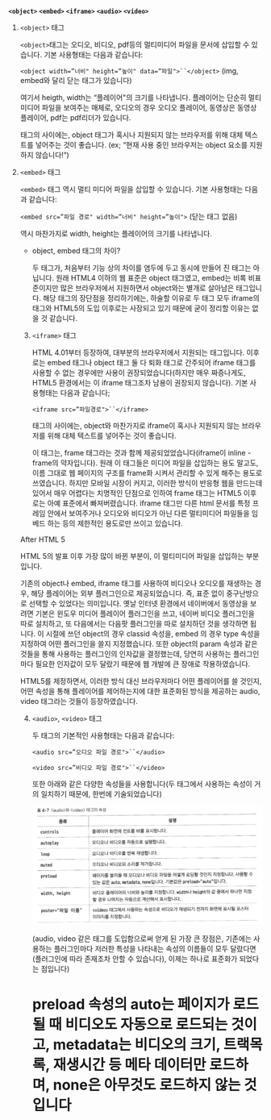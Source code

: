 **`<object>`    `<embed>`    `<iframe>`    `<audio>`    `<video>`**


1. `<object>` 태그
    
    `<object>`태그는 오디오, 비디오, pdf등의 멀티미디어 파일을 문서에 삽입할 수 있습니다. 기본 사용형태는 다음과 같습니다:
    
    `<object width=”너비" height=”높이" data=”파일">``</object>` (img, embed와 달리 닫는 태그가 있습니다)
    
    여기서 heigth, width는 “플레이어"의 크기를 나타냅니다. 플레이어는 단순히 멀티미디어 파일을 보여주는 매체로, 오디오의 경우 오디오 플레이어, 동영상은 동영상 플레이어, pdf는 pdf리더가 있습니다. 
    
    태그의 사이에는, object 태그가 혹시나 지원되지 않는 브라우저를 위해 대체 텍스트를 넣어주는 것이 좋습니다. (ex; “현재 사용 중인 브라우저는 object 요소를 지원하지 않습니다!”)
 
     
2. `<embed>` 태그
    
    `<embed>` 태그 역시 멀티 미디어 파일을 삽입할 수 있습니다. 기본 사용형태는 다음과 같습니다:
    
    `<embed src=”파일 경로" width=”너비" height=”높이">` (닫는 태그 없음)
    
    역시 마찬가지로 width, height는 플레이어의 크기를 나타냅니다.
    
    - object, embed 태그의 차이?
        
        두 태그가, 처음부터 기능 상의 차이를 염두에 두고 동시에 만들어 진 태그는 아닙니다. 원래 HTML4 이하의 웹 표준은 object 태그였고, embed는 비록 비표준이지만 많은 브라우저에서 지원하면서 object와는 별개로 살아남은 태그입니다. 해당 태그의 장단점을 정리하기에는, 하술할 이유로 두 태그 모두 iframe의 태그와 HTML5의 도입 이후로는 사장되고 있기 때문에 굳이 정리할 이유는 없을 것 같습니다.
        
    3. `<iframe>` 태그
        
        HTML 4.01부터 등장하여, 대부분의 브라우저에서 지원되는 태그입니다. 이후로는  embed 태그나 object 태그 둘 다 퇴화 태그로 간주되어 iframe 태그를 사용할 수 없는 경우에만 사용이 권장되었습니다(하지만 매우 짜증나게도, HTML5 환경에서는 이 iframe 태그조차 남용이 권장되지 않습니다). 기본 사용형태는 다음과 같습니다;
        
        `<iframe src=”파일경로">``</iframe>`
        
        태그의 사이에는, object와 마찬가지로 iframe이 혹시나 지원되지 않는 브라우저를 위해 대체 텍스트를 넣어주는 것이 좋습니다.
        
        이 태그는, frame 태그라는 것과 함께 제공되었었습니다(iframe이 inline - frame의 약자입니다). 원래 이 태그들은 미디어 파일을 삽입하는 용도 말고도, 이름 그대로 웹 페이지의 구조를 frame화 시켜서 관리할 수 있게 해주는 용도로 쓰였습니다. 하지만 모바일 시장이 커지고, 이러한 방식이 반응형 웹을 만드는데 있어서 매우 어렵다는 치명적인 단점으로 인하여 frame 태그는 HTML5 이후로는 아예 표준에서 빠져버렸습니다. iframe 태그만 다른 html 문서를 특정 프레임 안에서 보여주거나 오디오와 비디오가 아닌 다른 멀티미디어 파일들을 임베드 하는 등의 제한적인 용도로만 쓰이고 있습니다.
        
     
	 
    After HTML 5
    
    HTML 5의 발표 이후 가장 많이 바뀐 부분이, 이 멀티미디어 파일을 삽입하는 부분입니다. 
    
    기존의 object나 embed, iframe 태그를 사용하여 비디오나 오디오를 재생하는 경우, 해당 플레이어는 외부 플러그인으로 제공되었습니다. 즉, 표준 없이 중구난방으로 선택할 수 있었다는 의미입니다. 옛날 인터넷 환경에서 네이버에서 동영상을 보려면 기본은 윈도우 미디어 플레이어 플러그인을 쓰고, 네이버 비디오 플러그인을 따로 설치하고, 또 다음에서는 다음팟 플러그인을 따로 설치하던 것을 생각하면 됩니다. 이 시절에 쓰던 object의 경우 classid 속성을, embed 의 경우 type 속성을 지정하여 어떤 플러그인을 쓸지 지정했습니다. 또한 object의 param 속성과 같은 것들을 통해 사용하는 플러그인의 인자값을 결정했는데, 당연히 사용하는 플러그인마다 필요한 인자값이 모두 달랐기 때문에 웹 개발에 큰 장애로 작용하였습니다. 
    
    HTML5를 제정하면서, 이러한 방식 대신 브라우저마다 어떤 플레이어를 쓸 것인지, 어떤 속성을 통해 플레이어를 제어하는지에 대한 표준화된 방식을 제공하는 audio, video 태그라는 것들이 등장하였습니다.
     
	 
    4. `<audio>`, `<video>` 태그
        
        두 태그의 기본적인 사용형태는 다음과 같습니다:
        
        `<audio src=”오디오 파일 경로">``</audio>`
        
        `<video src=”비디오 파일 경로">``</video>`
        
        또한 아래와 같은 다양한 속성들을 사용합니다(두 태그에서 사용하는 속성이 거의 일치하기 때문에, 한번에 기술되었습니다)
        
        ![img15](./img/15.png)
        
        (audio, video 같은 태그를 도입함으로써 얻게 된 가장 큰 장점은, 기존에는 사용하는 플러그인마다 저러한 특성을 나타내는 속성의 이름들이 모두 달랐다면(플러그인에 따라 존재조차 안할 수 있습니다), 이제는 하나로 표준화가 되었다는 점입니다)
        
        # preload 속성의 auto는 페이지가 로드될 때 비디오도 자동으로 로드되는 것이고, metadata는 비디오의 크기, 트랙목록, 재생시간 등 메타 데이터만 로드하며, none은 아무것도 로드하지 않는 것입니다